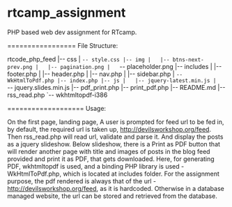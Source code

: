 rtcamp_assignment
=================

PHP based web dev assignment for RTcamp.

=================
File Structure:

rtcode_php_feed
|-- css
|   `-- style.css
|-- img
|   |-- btns-next-prev.png
|   |-- pagination.png
|   `-- placeholder.png
|-- includes
|   |-- footer.php
|   |-- header.php
|   |-- nav.php
|   |-- sidebar.php
|   `-- WkHtmlToPdf.php
|-- index.php
|-- js
|   |-- jquery-latest.min.js
|   `-- jquery.slides.min.js
|-- pdf_print.php
|-- print_pdf.php
|-- README.md
|-- rss_read.php
`-- wkhtmltopdf-i386



===================
Usage:

On the first page, landing page, A user is prompted for feed url to be fed in, by default, 
the required url is taken up, http://devilsworkshop.org/feed.
Then rss_read.php will read url, validate and parse it. And display the posts as a jquery slideshow.
Below slideshow, there is a Print as PDF button that will
render another page with title and images of posts in the blog feed provided and print it as PDF, that gets downloaded.
Here, for generating PDF, wkhtmltopdf is used, and a binding PHP library is used - WkHtmlToPdf.php, 
which is located at includes folder.
For the assignment purpose, the pdf rendered is always that of the url - http://devilsworkshop.org/feed, 
as it is hardcoded.  Otherwise in a database managed website, the url can be stored and retrieved from the database.
